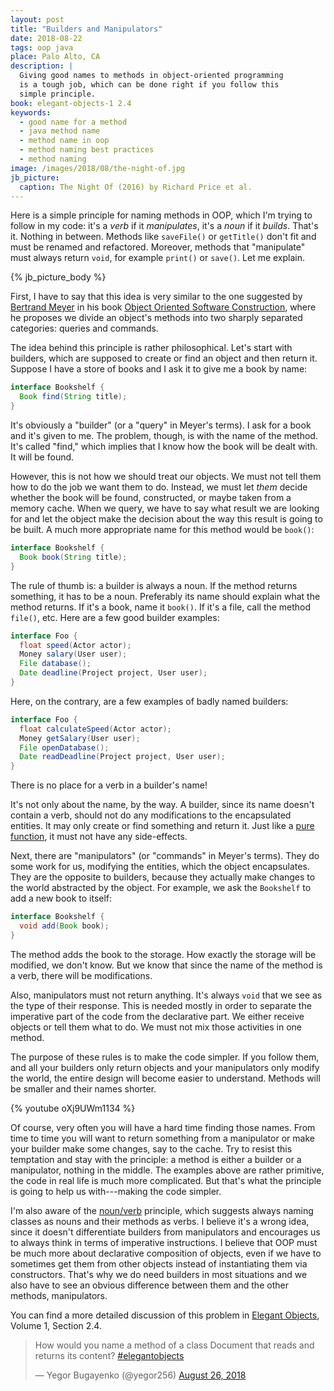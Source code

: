 ```yaml
---
layout: post
title: "Builders and Manipulators"
date: 2018-08-22
tags: oop java
place: Palo Alto, CA
description: |
  Giving good names to methods in object-oriented programming
  is a tough job, which can be done right if you follow this
  simple principle.
book: elegant-objects-1 2.4
keywords:
  - good name for a method
  - java method name
  - method name in oop
  - method naming best practices
  - method naming
image: /images/2018/08/the-night-of.jpg
jb_picture:
  caption: The Night Of (2016) by Richard Price et al.
---
```


Here is a simple principle for naming methods in OOP,
which I'm trying to follow in my code:
it's a _verb_ if it _manipulates_, it's a _noun_ if it _builds_.
That's it. Nothing in between. Methods like
`saveFile()` or `getTitle()` don't fit and must be renamed and refactored.
Moreover, methods that "manipulate" must always return `void`,
for example `print()` or `save()`. Let me explain.

<!--more-->

{% jb_picture_body %}

First, I have to say that this idea is very similar to the one
suggested by [Bertrand Meyer](https://en.wikipedia.org/wiki/Bertrand_Meyer) in his book
[Object Oriented Software Construction](https://amzn.to/2MWEuJP),
where he proposes we divide an object's methods into two sharply
separated categories: queries and commands.

The idea behind this principle is rather philosophical. Let's start
with builders, which are supposed to create or find an object and then return
it. Suppose I have a store of books and I ask it to give me a book
by name:

```java
interface Bookshelf {
  Book find(String title);
}
```

It's obviously a "builder" (or a "query" in Meyer's terms). I ask for
a book and it's given to me. The problem, though, is with the name of the method.
It's called "find," which implies that I know how the book will be dealt with. It will
be found.

However, this is not how we should treat our objects. We must not tell them
how to do the job we want them to do. Instead, we must let _them_ decide
whether the book will be found, constructed, or maybe taken from a memory cache.
When we query, we have to say what result we are looking for and let
the object make the decision about the way this result is going to be built.
A much more appropriate name for this method would be `book()`:

```java
interface Bookshelf {
  Book book(String title);
}
```

The rule of thumb is: a builder is always a noun. If the method returns
something, it has to be a noun. Preferably its name should explain what
the method returns. If it's a book, name it `book()`. If it's a file, call
the method `file()`, etc. Here are a few good builder examples:

```java
interface Foo {
  float speed(Actor actor);
  Money salary(User user);
  File database();
  Date deadline(Project project, User user);
}
```

Here, on the contrary, are a few examples of badly named builders:

```java
interface Foo {
  float calculateSpeed(Actor actor);
  Money getSalary(User user);
  File openDatabase();
  Date readDeadline(Project project, User user);
}
```

There is no place for a verb in a builder's name!

It's not only about the name, by the way. A builder, since its name doesn't
contain a verb, should not do any modifications to the encapsulated entities.
It may only create or find something and return it. Just like a
[pure function](https://en.wikipedia.org/wiki/Pure_function), it must not have any
side-effects.

Next, there are "manipulators" (or "commands" in Meyer's terms). They do some
work for us, modifying the entities, which the object encapsulates. They are
the opposite to builders, because they actually make changes to the world
abstracted by the object.
For example, we ask the `Bookshelf` to add a new book to itself:

```java
interface Bookshelf {
  void add(Book book);
}
```

The method adds the book to the storage. How exactly the storage will be
modified, we don't know. But we know that since the name of the method
is a verb, there will be modifications.

Also, manipulators must not return anything. It's always `void` that we see
as the type of their response. This is needed mostly in order to separate the imperative
part of the code from the declarative part. We either receive objects
or tell them what to do. We must not mix those activities in one method.

The purpose of these rules is to make the code simpler. If you follow
them, and all your builders only return objects and your manipulators
only modify the world, the entire design will become easier to
understand. Methods will be smaller and their names shorter.

{% youtube oXj9UWm1134 %}

Of course, very often you will have a hard time finding those names. From time to time
you will want to return something from a manipulator or make your builder
make some changes, say to the cache. Try to resist this temptation and stay
with the principle: a method is either a builder or a manipulator, nothing in
the middle. The examples above are rather primitive, the code in real life
is much more complicated. But that's what the principle is going to help
us with---making the code simpler.

I'm also aware of the [noun/verb](http://steve-yegge.blogspot.com/2006/03/execution-in-kingdom-of-nouns.html)
principle, which suggests always naming classes as nouns and their methods
as verbs. I believe it's a wrong idea, since it doesn't differentiate
builders from manipulators and encourages us to always think in terms
of imperative instructions. I believe that OOP must be much more about declarative
composition of objects, even if we have to sometimes get them from other objects
instead of instantiating them via constructors. That's why we do need builders
in most situations and we also have to see an obvious difference between them and the other
methods, manipulators.

You can find a more detailed discussion of this problem
in [Elegant Objects](http://goo.gl/W2WVMk), Volume 1, Section 2.4.

<blockquote class="twitter-tweet" data-lang="en"><p lang="en" dir="ltr">How would you name a method of a class Document that reads and returns its content? <a href="https://twitter.com/hashtag/elegantobjects?src=hash&amp;ref_src=twsrc%5Etfw">#elegantobjects</a></p>&mdash; Yegor Bugayenko (@yegor256) <a href="https://twitter.com/yegor256/status/1033605343274840064?ref_src=twsrc%5Etfw">August 26, 2018</a></blockquote>
<script async src="https://platform.twitter.com/widgets.js" charset="utf-8"></script>
